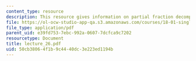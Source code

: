 ```yaml
---
content_type: resource
description: This resource gives information on partial fraction decomposition.
file: https://ol-ocw-studio-app-qa.s3.amazonaws.com/courses/18-01-single-variable-calculus-fall-2005/50cb38064f1b9c4440dc3e223ed1194b_lecture_26.pdf
file_type: application/pdf
parent_uid: e39fd753-7ebc-992a-0607-7dcfca9c7202
resourcetype: Document
title: lecture_26.pdf
uid: 50cb3806-4f1b-9c44-40dc-3e223ed1194b
---
```

